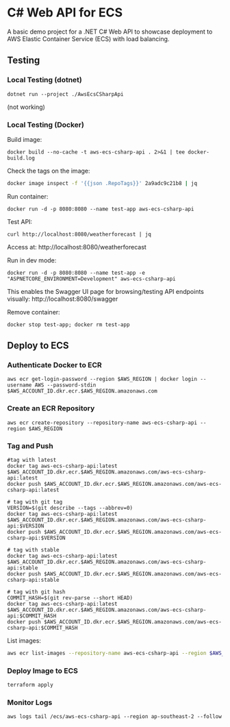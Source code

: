 # C# Web API for ECS

A basic demo project for a .NET C# Web API to showcase deployment to AWS Elastic Container Service (ECS) with load balancing.

## Testing

### Local Testing (dotnet)

```SH
dotnet run --project ./AwsEcsCSharpApi
```
(not working)

### Local Testing (Docker)

Build image:

```SH
docker build --no-cache -t aws-ecs-csharp-api . 2>&1 | tee docker-build.log
```
Check the tags on the image:
```sh
docker image inspect -f '{{json .RepoTags}}' 2a9adc9c21b8 | jq
```

Run container:
```SH
docker run -d -p 8080:8080 --name test-app aws-ecs-csharp-api
```

Test API:
```SH
curl http://localhost:8080/weatherforecast | jq
```

Access at: http://localhost:8080/weatherforecast

Run in dev mode:

```SH
docker run -d -p 8080:8080 --name test-app -e "ASPNETCORE_ENVIRONMENT=Development" aws-ecs-csharp-api
```

This enables the Swagger UI page for browsing/testing API endpoints visually: http://localhost:8080/swagger

Remove container:
```SH
docker stop test-app; docker rm test-app
```

## Deploy to ECS

### Authenticate Docker to ECR

```SH
aws ecr get-login-password --region $AWS_REGION | docker login --username AWS --password-stdin $AWS_ACCOUNT_ID.dkr.ecr.$AWS_REGION.amazonaws.com
```

### Create an ECR Repository

```SH
aws ecr create-repository --repository-name aws-ecs-csharp-api --region $AWS_REGION
```

### Tag and Push

```SH
#tag with latest
docker tag aws-ecs-csharp-api:latest $AWS_ACCOUNT_ID.dkr.ecr.$AWS_REGION.amazonaws.com/aws-ecs-csharp-api:latest
docker push $AWS_ACCOUNT_ID.dkr.ecr.$AWS_REGION.amazonaws.com/aws-ecs-csharp-api:latest

# tag with git tag
VERSION=$(git describe --tags --abbrev=0)
docker tag aws-ecs-csharp-api:latest $AWS_ACCOUNT_ID.dkr.ecr.$AWS_REGION.amazonaws.com/aws-ecs-csharp-api:$VERSION
docker push $AWS_ACCOUNT_ID.dkr.ecr.$AWS_REGION.amazonaws.com/aws-ecs-csharp-api:$VERSION

# tag with stable
docker tag aws-ecs-csharp-api:latest $AWS_ACCOUNT_ID.dkr.ecr.$AWS_REGION.amazonaws.com/aws-ecs-csharp-api:stable
docker push $AWS_ACCOUNT_ID.dkr.ecr.$AWS_REGION.amazonaws.com/aws-ecs-csharp-api:stable

# tag with git hash
COMMIT_HASH=$(git rev-parse --short HEAD)
docker tag aws-ecs-csharp-api:latest $AWS_ACCOUNT_ID.dkr.ecr.$AWS_REGION.amazonaws.com/aws-ecs-csharp-api:$COMMIT_HASH
docker push $AWS_ACCOUNT_ID.dkr.ecr.$AWS_REGION.amazonaws.com/aws-ecs-csharp-api:$COMMIT_HASH
```

List images:
```sh
aws ecr list-images --repository-name aws-ecs-csharp-api --region $AWS_REGION
```

### Deploy Image to ECS

```sh
terraform apply
```

### Monitor Logs

```SH
aws logs tail /ecs/aws-ecs-csharp-api --region ap-southeast-2 --follow
```

